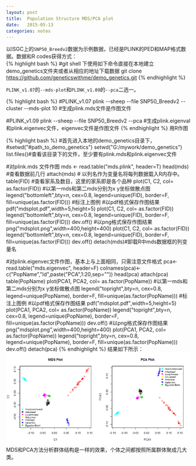 ```yaml
---
layout: post
title:  Population Structure MDS/PCA plot
date:   2015-05-13
categories: notes
---
```


以ISGC上的`SNP50_Breedv2`数据为示例数据，已经是PLINK的PED和MAP格式数据。数据和R codes获得方式：</br>
{% highlight bash %}
#git shell 下使用如下命令直接在本地建立demo_genetics文件夹或者从相应的地址下载数据
git clone https://github.com/geneticswithme/demo_genetics.git
{% endhighlight %}

`PLINK_v1.07`的`--mds-plot`和`PLINK_v1.09`的`--pca`二选一。

{% highlight bash %}
#PLINK_v1.07
plink --sheep --file SNP50_Breedv2 --cluster --mds-plot 10 
#生成plink.mds文件是作图文件

#PLINK_v1.09
plink --sheep --file SNP50_Breedv2 --pca
#生成plink.eigenval 和plink.eigenvec文件，eigenvec文件是作图文件
{% endhighlight %}
用R作图</br>

{% highlight bash %}
#首先进入本地的demo_genetics目录下，
#setwd("#path_to_demo_genetics")
setwd("G:/mywork/demo_genetics")
list.files()#查看该目录下的文件，至少要有plink.mds和plink.eigenvec文件

#对plink.mds 文件作图
mds <- read.table("mds.plink", header=T)
head(mds) #查看数据前几行
attach(mds) # 以列名作为变量名将每列数据载入R内存中。
table(FID) #查看家系及数目，这里的家系即是各个品种
plot(C1, C2, col= as.factor(FID)) #以第一mds和第二mds分别为x y坐标做散点图
legend("bottomleft",bty=n, cex=0.8, legend=unique(FID), border=F, fill=unique(as.factor(FID)))
#标注上图例
#以pdf格式保存作图结果
pdf("mdsplot.pdf",width=5,height=5)
plot(C1, C2, col= as.factor(FID)) 
legend("bottomleft",bty=n, cex=0.8, legend=unique(FID), border=F, fill=unique(as.factor(FID)))
dev.off()
#以png格式保存作图结果
png("mdsplot.png",width=400,height=400)
plot(C1, C2, col= as.factor(FID)) 
legend("bottomleft",bty=n, cex=0.8, legend=unique(FID), border=F, fill=unique(as.factor(FID)))
dev.off()
detach(mds)#卸载R中mds数据框的列变量名

#对plink.eigenvec文件作图，基本上与上面相同，只需注意文件格式
pca<- read.table("mds.eigenvec", header=F)
colnames(pca)<-c("PopName","Id",paste("PCA",1:20,sep=""))
head(pca)
attach(pca)
table(PopName)
plot(PCA1, PCA2, col= as.factor(PopName)) #以第一mds和第二mds分别为x y坐标做散点图
legend("topright",bty=n, cex=0.8, legend=unique(PopName), border=F, fill=unique(as.factor(PopName)))
#标注上图例
#以pdf格式保存作图结果
pdf("mdsplot.pdf",width=5,height=5)
plot(PCA1, PCA2, col= as.factor(PopName)) 
legend("topright",bty=n, cex=0.8, legend=unique(PopName), border=F, fill=unique(as.factor(PopName)))
dev.off()
#以png格式保存作图结果
png("mdsplot.png",width=400,height=400)
plot(PCA1, PCA2, col= as.factor(PopName)) 
legend("topright",bty=n, cex=0.8, legend=unique(PopName), border=F, fill=unique(as.factor(PopName)))
dev.off()
detach(pca)
{% endhighlight %} 
结果如下所示：
![mds_pca_plot](/images/20150513-mds_pca_plot.png)
MDS和PCA方法分析群体结构是一样的效果，个体之间都按照所属群体聚成几大类。





